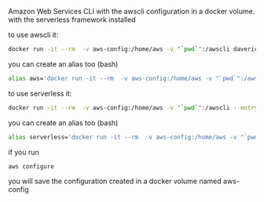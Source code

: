 Amazon Web Services CLI with the awscli configuration in a docker volume.
with the serverless framework installed

to use awscli it:
```bash
docker run -it --rm  -v aws-config:/home/aws -v "`pwd`":/awscli daverick/awscli --version
```
you can create an alias too (bash)
```bash
alias aws='docker run -it --rm  -v aws-config:/home/aws -v "`pwd`":/awscli daverick/awscli'
```

to use serverless it:
```bash
docker run -it --rm  -v aws-config:/home/aws -v "`pwd`":/awscli --entrypoint=serverless daverick/awscli --version
```
you can create an alias too (bash)
```bash
alias serverless='docker run -it --rm  -v aws-config:/home/aws -v "`pwd`":/awscli --entrypoint=serverless daverick/awscli'
```

if you run
```bash
aws configure
```
you will save the configuration created in a docker volume named aws-config
